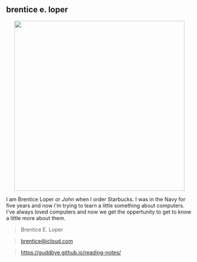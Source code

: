 ## brentice e. loper

<p align="center">
  <img width="460" height="460" src="https://avatars.githubusercontent.com/u/54426613?v=4">
</p>

 
I am Brentice Loper or *John* when I order Starbucks. I was in the Navy for five years and now i'm trying to learn a little something about computers. I've always loved computers and now we get the oppertunity to get to know a little more about them. 

> Brentice E. Loper 

> brentice@icloud.com 

> https://guddbye.github.io/reading-notes/


